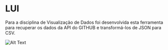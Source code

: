 # LUI
Para a disciplina de Visualização de Dados foi desenvolvida esta ferramenta para recuperar os dados da API do GITHUB e transformá-los de JSON para CSV.

![Alt Text](https://github.com/danielventurini/lui/raw/master/lui.png)